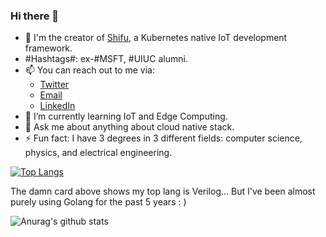 ### Hi there 👋

- 🔭 I'm the creator of [Shifu](https://github.com/edgenesis/shifu), a Kubernetes native IoT development framework. 
- #Hashtags#: ex-#MSFT, #UIUC alumni.
- 📫 You can reach out to me via:
  - [Twitter](https://twitter.com/YongliChen)
  - [Email](yonglichen@edgenesis.com)
  - [LinkedIn](https://www.linkedin.com/in/yongli-chen-b3ab853a/)
- 🌱 I’m currently learning IoT and Edge Computing.
- 💬 Ask me about anything about cloud native stack.
- ⚡ Fun fact: I have 3 degrees in 3 different fields: computer science, physics, and electrical engineering.

[![Top Langs](https://readme-stats.clckblog.space/api/top-langs/?username=saiyan86&layout=compact)](https://github.com/anuraghazra/github-readme-stats)

The damn card above shows my top lang is Verilog... But I've been almost purely using Golang for the past 5 years : )


![Anurag's github stats](https://readme-stats.clckblog.space/api?username=saiyan86&theme=dark&show_icons=true)

